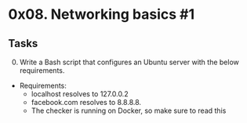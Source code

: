 # 0x08. Networking basics #1
## Tasks

0. Write a Bash script that configures an Ubuntu server with the below requirements.
- Requirements:
	- localhost resolves to 127.0.0.2
	- facebook.com resolves to 8.8.8.8.
	- The checker is running on Docker, so make sure to read this

